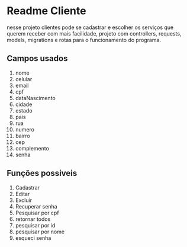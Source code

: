 # Readme Cliente

nesse projeto clientes pode se cadastrar e escolher os serviços que querem receber com mais facilidade, projeto com controllers, requests, models, migrations e rotas para o funcionamento do programa.

## Campos usados 

1. nome
2. celular
3. email
4. cpf
5. dataNascimento
6. cidade
7. estado
8. pais
9. rua
10. numero
11. bairro
12. cep
13. complemento
14. senha

## Funções possiveis

1. Cadastrar
2. Editar
3. Excluir
4. Recuperar senha
5. Pesquisar por cpf
6. retornar todos
7. pesquisar por id
8. pesquisar por nome
9. esqueci senha
